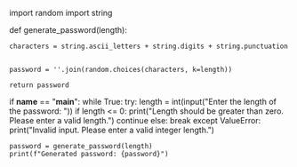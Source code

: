 import random
import string

def generate_password(length):
  
    characters = string.ascii_letters + string.digits + string.punctuation
    

    password = ''.join(random.choices(characters, k=length))
    
    return password


if __name__ == "__main__":
    while True:
        try:
            length = int(input("Enter the length of the password: "))
            if length <= 0:
                print("Length should be greater than zero. Please enter a valid length.")
                continue
            else:
                break
        except ValueError:
            print("Invalid input. Please enter a valid integer length.")
    
    password = generate_password(length)
    print(f"Generated password: {password}")
